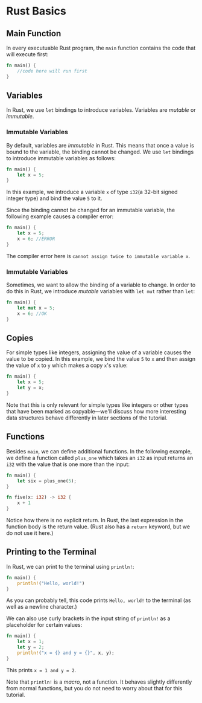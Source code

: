 # Rust Basics

## Main Function
In every executuable Rust program, the `main` function contains the code that
will execute first:
```rust
fn main() {
    //code here will run first
}
```
## Variables
In Rust, we use `let` bindings to introduce variables. Variables are *mutable*
or *immutable*.

### Immutable Variables
By default, variables are *immutable* in Rust. This means that once a value is
bound to the variable, the binding cannot be changed. We use `let` bindings to
introduce immutable variables as follows:
```rust
fn main() {
    let x = 5;
}
```
In this example, we introduce a variable `x` of type `i32`(a 32-bit signed
integer type) and bind the value `5` to it. 

Since the binding cannot be changed for an immutable variable, the following
example causes a compiler error:
```rust
fn main() {
    let x = 5;
    x = 6; //ERROR
}
```
The compiler error here is `cannot assign twice to immutable variable x`.

### Immutable Variables
Sometimes, we want to allow the binding of a variable to change. In order to do
this in Rust, we introduce *mutable* variables with `let mut` rather than `let`:
```rust
fn main() {
    let mut x = 5;
    x = 6; //OK
}
```

## Copies
For simple types like integers, assigning the value of a variable causes
the value to be copied. In this example, we bind the value `5` to `x` and then
assign the value of `x` to `y` which makes a copy `x`'s value:
```rust
fn main() {
    let x = 5;
    let y = x;
}
```

Note that this is only relevant for simple types like integers or other types
that have been marked as copyable—we'll discuss how more interesting data
structures behave differently in later sections of the tutorial.

## Functions
Besides `main`, we can define additional functions. In the following example, 
we define a function called `plus_one` which takes an `i32` as input returns an
`i32` with the value that is one more than the input:
```rust
fn main() {
    let six = plus_one(5);
}

fn five(x: i32) -> i32 {
    x + 1
}
```

Notice how there is no explicit return. In Rust, the last expression in the
function body is the return value. (Rust also has a `return` keyword, but we
do not use it here.)

## Printing to the Terminal
In Rust, we can print to the terminal using `println!`:
```rust
fn main() {
    println!("Hello, world!")
}
```
As you can probably tell, this code prints `Hello, world!` to the terminal (as
well as a newline character.)

We can also use curly brackets in the input string of `println!` as a
placeholder for certain values:
```rust
fn main() {
    let x = 1;
    let y = 2;
    println!("x = {} and y = {}", x, y);
}
```
This prints `x = 1 and y = 2`.

Note that `println!` is a *macro*, not a function. It behaves slightly
differently from normal functions, but you do not need to worry about that for
this tutorial. 